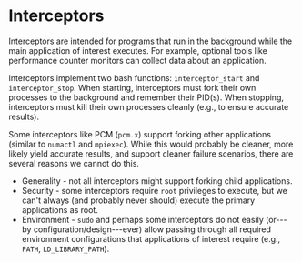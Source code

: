 Interceptors
============

Interceptors are intended for programs that run in the background while the main application of interest executes.
For example, optional tools like performance counter monitors can collect data about an application.

Interceptors implement two bash functions: `interceptor_start` and `interceptor_stop`.
When starting, interceptors must fork their own processes to the background and remember their PID(s).
When stopping, interceptors must kill their own processes cleanly (e.g., to ensure accurate results).

Some interceptors like PCM (`pcm.x`) support forking other applications (similar to `numactl` and `mpiexec`).
While this would probably be cleaner, more likely yield accurate results, and support cleaner failure scenarios, there are several reasons we cannot do this.

* Generality - not all interceptors might support forking child applications.
* Security - some interceptors require `root` privileges to execute, but we can't always (and probably never should) execute the primary applications as root.
* Environment - `sudo` and perhaps some interceptors do not easily (or---by configuration/design---ever) allow passing through all required environment configurations that applications of interest require (e.g., `PATH`, `LD_LIBRARY_PATH`).
